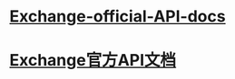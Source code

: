 # [Exchange-official-API-docs](https://github.com/exchange-doc/api/blob/master/api/us_en/api_doc_en.md)

# [Exchange官方API文档](https://github.com/exchange-doc/api/blob/master/api/zh_cn/api_doc_cn.md)
